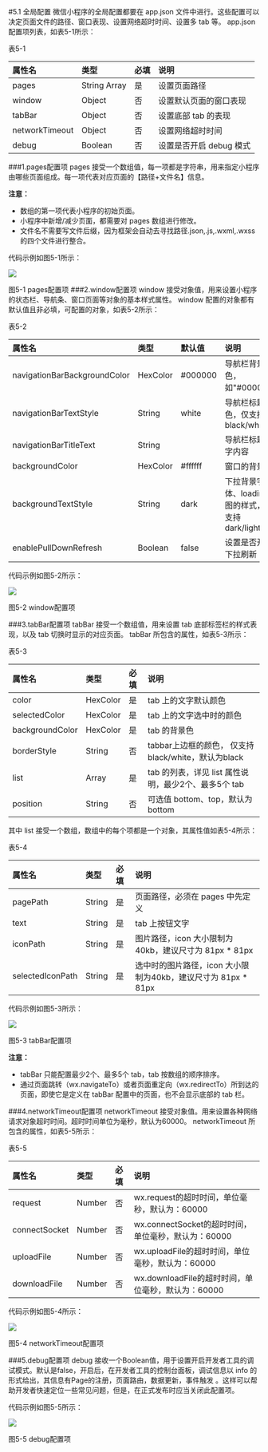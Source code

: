 #5.1 全局配置
微信小程序的全局配置都要在 app.json 文件中进行。这些配置可以决定页面文件的路径、窗口表现、设置网络超时时间、设置多 tab 等。
app.json 配置项列表，如表5-1所示：

表5-1

| 属性名 | 类型 | 必填 | 说明 |
| :--- | :--- | :--- | :--- |
| pages | String Array | 是 | 设置页面路径 |
| window | Object | 否 | 设置默认页面的窗口表现 |
| tabBar | Object | 否 | 设置底部 tab 的表现 |
| networkTimeout | Object | 否 | 设置网络超时时间 |
| debug | Boolean | 否 | 设置是否开启 debug 模式 |

###1.pages配置项
pages 接受一个数组值，每一项都是字符串，用来指定小程序由哪些页面组成。每一项代表对应页面的【路径+文件名】信息。

**注意：**
* 数组的第一项代表小程序的初始页面。
* 小程序中新增/减少页面，都需要对 pages 数组进行修改。
* 文件名不需要写文件后缀，因为框架会自动去寻找路径.json,.js,.wxml,.wxss的四个文件进行整合。

代码示例如图5-1所示：

![](/assets/图5-1pages配置项.png)

图5-1 pages配置项
###2.window配置项
window 接受对象值，用来设置小程序的状态栏、导航条、窗口页面等对象的基本样式属性。
window 配置的对象都有默认值且非必填，可配置的对象，如表5-2所示：

表5-2

| 属性名 | 类型 | 默认值 | 说明 |
| :--- | :--- | :--- | :--- |
| navigationBarBackgroundColor | HexColor | #000000 | 导航栏背景颜色，如"#000000" |
| navigationBarTextStyle | String | white | 导航栏标题颜色，仅支持 black/white |
| navigationBarTitleText | String |  | 导航栏标题文字内容 |
| backgroundColor | HexColor | #ffffff | 窗口的背景色 |
| backgroundTextStyle | String | dark | 下拉背景字体、loading 图的样式，仅支持 dark/light |
| enablePullDownRefresh | Boolean | false | 设置是否开启下拉刷新 |


代码示例如图5-2所示：

![](/assets/图5-2window配置项.png)

图5-2 window配置项

###3.tabBar配置项
tabBar 接受一个数组值，用来设置 tab 底部标签栏的样式表现，以及 tab 切换时显示的对应页面。
tabBar 所包含的属性，如表5-3所示：

表5-3

| 属性名 | 类型 | 必填 | 说明 |
| :--- | :--- | :--- | :--- |
| color | HexColor | 是 | tab 上的文字默认颜色 |
| selectedColor | HexColor | 是 | tab 上的文字选中时的颜色 |
| backgroundColor | HexColor | 是 | tab 的背景色 |
| borderStyle | String | 否 | tabbar上边框的颜色， 仅支持 black/white，默认为black |
| list | Array | 是 | tab 的列表，详见 list 属性说明，最少2个、最多5个 tab |
| position | String | 否 | 可选值 bottom、top，默认为bottom |

其中 list 接受一个数组，数组中的每个项都是一个对象，其属性值如表5-4所示：

表5-4

| 属性名 | 类型 | 必填 | 说明 |
| :--- | :--- | :--- | :--- |
| pagePath | String | 是 | 页面路径，必须在 pages 中先定义 |
| text | String | 是 | tab 上按钮文字 |
| iconPath | String | 是 | 图片路径，icon 大小限制为40kb，建议尺寸为 81px * 81px |
| selectedIconPath | String | 是 | 选中时的图片路径，icon 大小限制为40kb，建议尺寸为 81px * 81px |

代码示例如图5-3所示：

![](/assets/图5-3tabBar配置项.png)

图5-3 tabBar配置项

**注意：**
* tabBar 只能配置最少2个、最多5个 tab，tab 按数组的顺序排序。
* 通过页面跳转（wx.navigateTo）或者页面重定向（wx.redirectTo）所到达的页面，即使它是定义在 tabBar 配置中的页面，也不会显示底部的 tab 栏。

###4.networkTimeout配置项
networkTimeout 接受对象值。用来设置各种网络请求对象超时时间。超时时间单位为毫秒，默认为60000。
networkTimeout 所包含的属性，如表5-5所示：

表5-5

| 属性名 | 类型 | 必填 | 说明 |
| :--- | :--- | :--- | :--- |
| request | Number | 否 | wx.request的超时时间，单位毫秒，默认为：60000 |
| connectSocket | Number | 否 | wx.connectSocket的超时时间，单位毫秒，默认为：60000 |
| uploadFile | Number | 否 | wx.uploadFile的超时时间，单位毫秒，默认为：60000 |
| downloadFile | Number | 否 | wx.downloadFile的超时时间，单位毫秒，默认为：60000 |

代码示例如图5-4所示：

![](/assets/图5-4networkTimeout配置项.png)

图5-4 networkTimeout配置项

###5.debug配置项
debug 接收一个Boolean值，用于设置开启开发者工具的调试模式。默认是false，开启后，在开发者工具的控制台面板，调试信息以 info 的形式给出，其信息有Page的注册，页面路由，数据更新，事件触发 。这样可以帮助开发者快速定位一些常见问题，但是，在正式发布时应当关闭此配置项。

代码示例如图5-5所示：

![](/assets/图5-5debug配置项.png)

图5-5 debug配置项



























